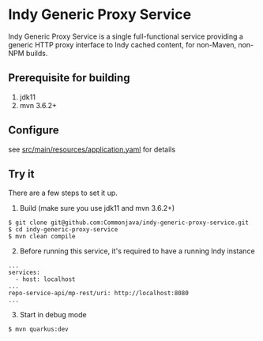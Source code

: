 # Indy Generic Proxy Service
Indy Generic Proxy Service is a single full-functional service providing a
generic HTTP proxy interface to Indy cached content, for non-Maven, non-NPM
builds.

## Prerequisite for building
1. jdk11
2. mvn 3.6.2+

## Configure

see [src/main/resources/application.yaml](src/main/resources/application.yaml) for details


## Try it

There are a few steps to set it up.

1. Build (make sure you use jdk11 and mvn 3.6.2+)
```
$ git clone git@github.com:Commonjava/indy-generic-proxy-service.git
$ cd indy-generic-proxy-service
$ mvn clean compile
```
2. Before running this service, it's required to have a running Indy instance
```
...
services:
  - host: localhost
...
repo-service-api/mp-rest/uri: http://localhost:8080
...
```
3. Start in debug mode
```
$ mvn quarkus:dev
```
